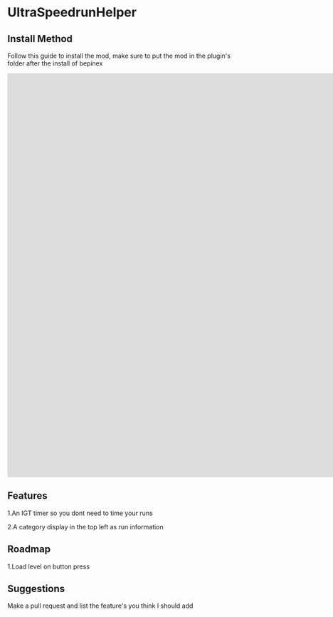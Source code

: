 # UltraSpeedrunHelper

<h2>Install Method</h2>

Follow this guide to install the mod, make sure to put the mod in the plugin's folder after the install of bepinex

<iframe width="2225" height="907" src="https://www.youtube.com/embed/meNiXcbPh_s" title="HOW TO INSTALL ULTRAKILL MODS with BepInEx In Under Two Minutes" frameborder="0" allow="accelerometer; autoplay; clipboard-write; encrypted-media; gyroscope; picture-in-picture" allowfullscreen></iframe>

<h2>Features</h2>

1.An IGT timer so you dont need to time your runs

2.A category display in the top left as run information


<h2>Roadmap</h2>

1.Load level on button press

<h2>Suggestions</h2>

Make a pull request and list the feature's you think I should add
